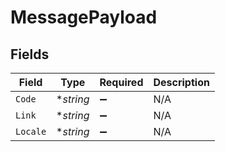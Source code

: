 # MessagePayload


## Fields

| Field              | Type               | Required           | Description        |
| ------------------ | ------------------ | ------------------ | ------------------ |
| `Code`             | **string*          | :heavy_minus_sign: | N/A                |
| `Link`             | **string*          | :heavy_minus_sign: | N/A                |
| `Locale`           | **string*          | :heavy_minus_sign: | N/A                |